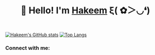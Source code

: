 <!--
There are some material websites for DIY homepages.
1.[emojis表情包网站]https://www.emojiall.com/zh-hans/all-emojis
2.[github的统计卡片]https://github.com/anuraghazra/github-readme-stats
3.[标签样式素材网站]https://shields.io
4.[svg简易图标素材]https://simpleicons.org
5.[动态奖杯素材]https://github.com/ryo-ma/github-profile-trophy
6.[颜文字素材网站]https://symbols.wisdom-life.in/zh-CN/emoticon
-->

<h1 align="center">
 🥳 Hello!  I'm <a href="https://www.blackcater.win/" target="_blank">Hakeem</a> ξ( ✿＞◡❛)
</h1>

<br />

[![Hakeem's GitHub stats](https://github-readme-stats.vercel.app/api?username=young-nights)](https://github.com/anuraghazra/github-readme-stats)
[![Top Langs](https://github-readme-stats.vercel.app/api/top-langs/?username=young-nights)](https://github.com/anuraghazra/github-readme-stats)


### Connect with me:

